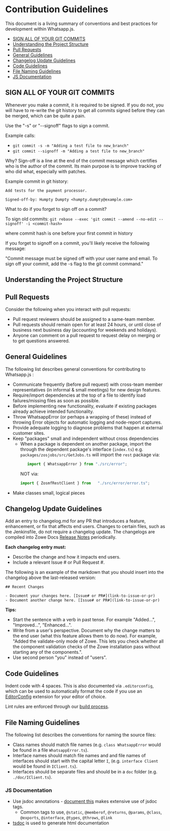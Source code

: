 # Contribution Guidelines
This document is a living summary of conventions and best practices for development within Whatsapp.js.

  - [SIGN ALL OF YOUR GIT COMMITS](#sign-all-of-your-git-commits)
  - [Understanding the Project Structure](#understanding-the-project-structure)
  - [Pull Requests](#pull-requests)
  - [General Guidelines](#general-guidelines)
  - [Changelog Update Guidelines](#changelog-update-guidelines)
  - [Code Guidelines](#code-guidelines)
  - [File Naming Guidelines](#file-naming-guidelines)
  - [JS Documentation](#js-documentation)

## SIGN ALL OF YOUR GIT COMMITS

Whenever you make a commit, it is required to be signed. If you do not, you will have to re-write the git history to get all commits signed before they can be merged, which can be quite a pain.

Use the "-s" or "--signoff" flags to sign a commit.

Example calls:
* `git commit -s -m "Adding a test file to new_branch"`
* `git commit --signoff -m "Adding a test file to new_branch"`

Why? Sign-off is a line at the end of the commit message which certifies who is the author of the commit. Its main purpose is to improve tracking of who did what, especially with patches.

Example commit in git history:

```
Add tests for the payment processor.

Signed-off-by: Humpty Dumpty <humpty.dumpty@example.com>
```

What to do if you forget to sign off on a commit?

To sign old commits: `git rebase --exec 'git commit --amend --no-edit --signoff' -i <commit-hash>`

where commit hash is one before your first commit in history

If you forget to signoff on a commit, you'll likely receive the following message:

"Commit message must be signed off with your user name and email.
To sign off your commit, add the -s flag to the git commit command."

## Understanding the Project Structure


## Pull Requests

Consider the following when you interact with pull requests:

- Pull request reviewers should be assigned to a same-team member.
- Pull requests should remain open for at least 24 hours, or until close of business next business day (accounting for weekends and holidays).
- Anyone can comment on a pull request to request delay on merging or to get questions answered.

## General Guidelines

The following list describes general conventions for contributing to Whatsapp.js :

- Communicate frequently (before pull request) with cross-team member representatives (in informal & small meetings) for new design features.
- Require/import dependencies at the top of a file to identify load failures/missing files as soon as possible.
- Before implementing new functionality, evaluate if existing packages already achieve intended functionality.
- Throw WhatsappError (or perhaps a wrapping of these) instead of throwing Error objects for automatic logging and node-report captures.
- Provide adequate logging to diagnose problems that happen at external customer sites.
- Keep "packages" small and independent without cross dependencies
  - When a package is dependent on another package, import the through the dependent package's interface (`index.ts`)
  e.g. `packages/zosjobs/src/GetJobs.ts` will import the `rest` package via:
    ```typescript
       import { WhatsappError } from "./src/error";
    ```
      NOT via:
    ```typescript
    import { ZosmfRestClient } from   "./src/error/error.ts";
     ```
- Make classes small, logical pieces

## Changelog Update Guidelines

Add an entry to changelog.md for any PR that introduces a feature, enhancement, or fix that affects end users. Changes to certain files, such as the Jenkinsfile, do not require a changelog update. The changelogs are compiled into Zowe Docs [Release Notes](https://docs.zowe.org/stable/getting-started/summaryofchanges.html) periodically.

**Each changelog entry must:**
- Describe the change and how it impacts end users.
- Include a relevant Issue # or Pull Request #.

The following is an example of the markdown that you should insert into the changelog above the last-released version:

```
## Recent Changes

- Document your changes here. [Issue# or PR#](link-to-issue-or-pr)
- Document another change here. [Issue# or PR#](link-to-issue-or-pr)
```

**Tips:**
- Start the sentence with a verb in past tense. For example "Added...", "Improved...", "Enhanced...".
- Write from a user's perspective. Document why the change matters to the end user (what this feature allows them to do now). For example, "Added the validate-only mode of Zowe. This lets you check whether all the component validation checks of the Zowe installation pass without starting any of the components.".
- Use second person "you" instead of "users".

## Code Guidelines

Indent code with 4 spaces. This is also documented via `.editorconfig`, which can be used to automatically format the code if you use an [EditorConfig](https://editorconfig.org/) extension for your editor of choice.

Lint rules are enforced through our [build process](#build-process-guidelines).

## File Naming Guidelines

The following list describes the conventions for naming the source files:

- Class names should match file names (e.g. `class WhatsappError` would be found in a file `WhatsappError.ts`).
- Interface names should match file names and and file names of interfaces should start with the capital letter `I`, (e.g. `interface Client` would be found in `IClient.ts`).
- Interfaces should be separate files and should be in a `doc` folder (e.g. `./doc/IClient.ts`).

 ### JS Documentation

- Use jsdoc annotations - [document this](https://marketplace.visualstudio.com/items?itemName=joelday.docthis) makes extensive use of jsdoc tags.
  - Common tags to use, `@static`, `@memberof`, `@returns`, `@params`, `@class`, `@exports`, `@interface`, `@types`, `@throws`, `@link`
- [tsdoc](https://typedoc.org/) is used to generate html documentation